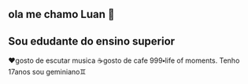 ## ola me chamo Luan 👋
## Sou edudante do ensino superior 
♥gosto de escutar musica 
☕gosto de cafe
999⬩life of moments.
Tenho 17anos 
sou geminiano♊
<!--
**Luanaparecido3105/Luanaparecido3105** is a ✨ _special_ ✨ repository because its `README.md` (this file) appears on your GitHub profile.
## Sou edudante do ensino superior 
♥gosto de escutar musica 
☕gosto de cafe
999⬩life of moments.
Tenho 17anos 
sou geminiano♊
